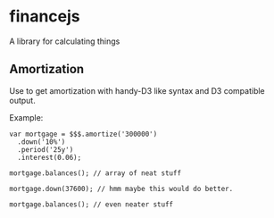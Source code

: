 # financejs
A library for calculating things

## Amortization
Use to get amortization with handy-D3 like syntax and D3 compatible output.

Example:

    var mortgage = $$$.amortize('300000')
      .down('10%')
      .period('25y')
      .interest(0.06);
      
    mortgage.balances(); // array of neat stuff
    
    mortgage.down(37600); // hmm maybe this would do better.
    
    mortgage.balances(); // even neater stuff
      

